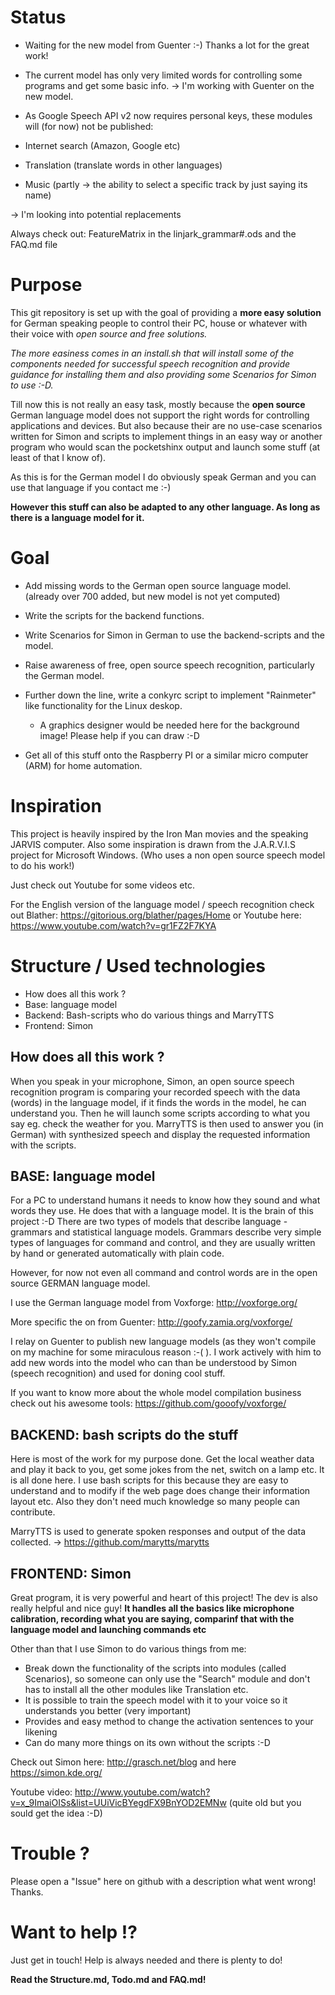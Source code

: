 Status
=======
- Waiting for the new model from Guenter :-) Thanks a lot for the great work!

 - The current model has only very limited words for controlling some programs and get some basic info.
 -> I'm working with Guenter on the new model.

- As Google Speech API v2 now requires personal keys, these modules will (for now) not be published:
 - Internet search (Amazon, Google etc)
 - Translation (translate words in other languages)
 - Music (partly -> the ability to select a specific track by just saying its name)
 
 -> I'm looking into potential replacements
 
Always check out: FeatureMatrix in the linjark_grammar#.ods and the FAQ.md file

Purpose
========
This git repository is set up with the goal of providing a __more easy solution__ for German speaking people to control their PC, house or whatever with their voice with *open source and free solutions.*

*The more easiness comes in an install.sh that will install some of the components needed for successful speech recognition and provide guidance for installing them and also providing some Scenarios for Simon to use :-D.*

Till now this is not really an easy task, mostly because the __open source__ German language model does not support the right words for controlling applications and devices. But also because their are no use-case scenarios written for Simon and scripts to implement things in an easy way or another program who would scan the pocketshinx output and launch some stuff (at least of that I know of).

As this is for the German model I do obviously speak German and you can use that language if you contact me :-)

__However this stuff can also be adapted to any other language. As long as there is a language model for it.__

Goal
====
- Add missing words to the German open source language model. (already over 700 added, but new model is not yet computed)
- Write the scripts for the backend functions.
- Write Scenarios for Simon in German to use the backend-scripts and the model.
- Raise awareness of free, open source speech recognition, particularly the German model.

- Further down the line, write a conkyrc script to implement "Rainmeter" like functionality for the Linux deskop.
  - A graphics designer would be needed here for the background image! Please help if you can draw :-D
- Get all of this stuff onto the Raspberry PI or a similar micro computer (ARM) for home automation.

Inspiration
============
This project is heavily inspired by the Iron Man movies and the speaking JARVIS computer. Also some inspiration is drawn from the J.A.R.V.I.S project for Microsoft Windows. (Who uses a non open source speech model to do his work!)

Just check out Youtube for some videos etc. 

For the English version of the language model / speech recognition check out Blather: https://gitorious.org/blather/pages/Home or Youtube here: https://www.youtube.com/watch?v=gr1FZ2F7KYA


Structure / Used technologies
=============================

- How does all this work ?
- Base: language model
- Backend: Bash-scripts who do various things and MarryTTS
- Frontend: Simon 

How does all this work ?
-------------------------
When you speak in your microphone, Simon, an open source speech recognition program is comparing your recorded speech with the data (words) in the language model, if it finds the words in the model, he can understand you. Then he will launch some scripts according to what you say eg. check the weather for you. MarryTTS is then used to answer you (in German) with synthesized speech and display the requested information with the scripts.

BASE: language model
---------------------
For a PC to understand humans it needs to know how they sound and what words they use. He does that with a language model. It is the brain of this project :-D
There are two types of models that describe language - grammars and statistical language models. Grammars describe very simple types of languages for command and control, and they are usually written by hand or generated automatically with plain code. 

However, for now not even all command and control words are in the open source GERMAN language model.

I use the German language model from Voxforge: http://voxforge.org/

More specific the on from Guenter: http://goofy.zamia.org/voxforge/

I relay on Guenter to publish new language models (as they won't compile on my machine for some miraculous reason :-( ).
I work actively with him to add new words into the model who can than be understood by Simon (speech recognition) and used for doning cool stuff.

If you want to know more about the whole model compilation business check out his awesome tools: https://github.com/gooofy/voxforge/

BACKEND: bash scripts do the stuff
----------------------------------
Here is most of the work for my purpose done. Get the local weather data and play it back to you, get some jokes from the net, switch on a lamp etc.
It is all done here. I use bash scripts for this because they are easy to understand and to modify if the web page does change their information layout etc. Also they don't need much knowledge so many people can contribute.

MarryTTS is used to generate spoken responses and output of the data collected. -> https://github.com/marytts/marytts

FRONTEND: Simon
-----------------

Great program, it is very powerful and heart of this project! The dev is also really helpful and nice guy! 
__It handles all the basics like microphone calibration, recording what you are saying, comparinf that with the language model and launching commands etc__

Other than that I use Simon to do various things from me:

- Break down the functionality of the scripts into modules (called Scenarios), so someone can only use the "Search" module and don't has to install all the other modules like Translation etc.
- It is possible to train the speech model with it to your voice so it understands you better (very important)
- Provides and easy method to change the activation sentences to your likening
- Can do many more things on its own without the scripts :-D

Check out Simon here: http://grasch.net/blog and here https://simon.kde.org/ 

Youtube video: http://www.youtube.com/watch?v=x_9ImaiOISs&list=UUiVicBYegdFX9BnYOD2EMNw (quite old but you sould get the idea :-D)


Trouble ?
==========

Please open a "Issue" here on github with a description what went wrong! Thanks.


Want to help !?
==============

Just get in touch! Help is always needed and there is plenty to do!

__Read the Structure.md, Todo.md and FAQ.md!__


